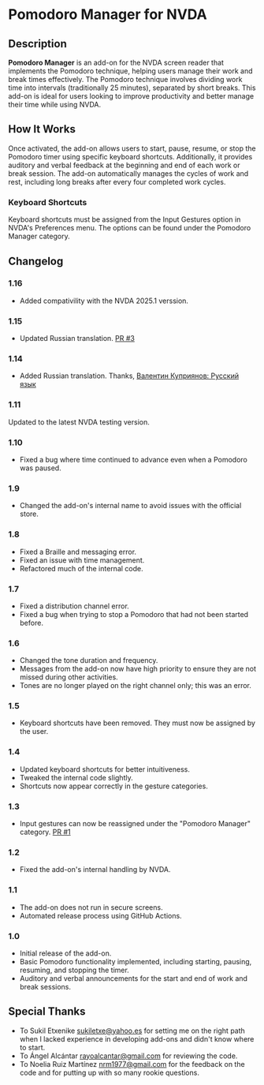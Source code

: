 # Pomodoro Manager for NVDA

## Description

**Pomodoro Manager** is an add-on for the NVDA screen reader that implements the Pomodoro technique, helping users manage their work and break times effectively. The Pomodoro technique involves dividing work time into intervals (traditionally 25 minutes), separated by short breaks. This add-on is ideal for users looking to improve productivity and better manage their time while using NVDA.

## How It Works

Once activated, the add-on allows users to start, pause, resume, or stop the Pomodoro timer using specific keyboard shortcuts. Additionally, it provides auditory and verbal feedback at the beginning and end of each work or break session. The add-on automatically manages the cycles of work and rest, including long breaks after every four completed work cycles.

### Keyboard Shortcuts
Keyboard shortcuts must be assigned from the Input Gestures option in NVDA's Preferences menu. The options can be found under the Pomodoro Manager category.

## Changelog
### 1.16
- Added compativility with the NVDA 2025.1 verssion.
### 1.15
- Updated Russian translation. [PR #3](https://github.com/jpavonabian/gestor-de-Pomodoros/pull/3)

### 1.14
- Added Russian translation. Thanks, [Валентин Куприянов: Русский язык](https://nvda.ru/)

### 1.11
Updated to the latest NVDA testing version.
### 1.10
- Fixed a bug where time continued to advance even when a Pomodoro was paused.

### 1.9
- Changed the add-on's internal name to avoid issues with the official store.

### 1.8
- Fixed a Braille and messaging error.
- Fixed an issue with time management.
- Refactored much of the internal code.

### 1.7
- Fixed a distribution channel error.
- Fixed a bug when trying to stop a Pomodoro that had not been started before.

### 1.6
- Changed the tone duration and frequency.
- Messages from the add-on now have high priority to ensure they are not missed during other activities.
- Tones are no longer played on the right channel only; this was an error.

### 1.5
- Keyboard shortcuts have been removed. They must now be assigned by the user.

### 1.4
- Updated keyboard shortcuts for better intuitiveness.
- Tweaked the internal code slightly.
- Shortcuts now appear correctly in the gesture categories.

### 1.3
- Input gestures can now be reassigned under the "Pomodoro Manager" category. [PR #1](https://github.com/jpavonabian/Gestor-de-Pomodoros/pull/1)

### 1.2
- Fixed the add-on's internal handling by NVDA.

### 1.1
- The add-on does not run in secure screens.
- Automated release process using GitHub Actions.

### 1.0

- Initial release of the add-on.
- Basic Pomodoro functionality implemented, including starting, pausing, resuming, and stopping the timer.
- Auditory and verbal announcements for the start and end of work and break sessions.

## Special Thanks
- To Sukil Etxenike <sukiletxe@yahoo.es> for setting me on the right path when I lacked experience in developing add-ons and didn't know where to start.
- To Ángel Alcántar <rayoalcantar@gmail.com> for reviewing the code.
- To Noelia Ruiz Martínez <nrm1977@gmail.com> for the feedback on the code and for putting up with so many rookie questions.
